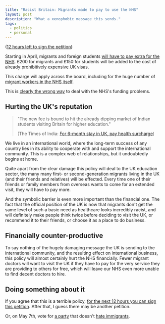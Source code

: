 ```yaml
---
title: "Racist Britain: Migrants made to pay to use the NHS"
layout: post
description: "What a xenophobic message this sends."
tags:
  - politics
  - personal
---
```


([12 hours left to sign the petition](http://epetitions.direct.gov.uk/petitions/76086))

Starting in April, migrants and foreign students [will have to pay extra for the NHS](http://felixonline.co.uk/news/5313/150-nhs-student-visa-charge-starts-in-april/). £200 for migrants and £150 for students will be added to the cost of [already prohibitively expensive UK visas](http://www.australiantimes.co.uk/uk-visas-fee-increase-2015/).

This charge will apply across the board, including for the huge number of [migrant workers in the NHS itself](http://www.theguardian.com/society/2014/jan/26/nhs-foreign-nationals-immigration-health-service).

This is [clearly the wrong way](http://www.theguardian.com/society/2014/oct/10/foreign-patients-nhs-nigel-farage) to deal with the NHS's funding problems.

Hurting the UK's reputation
---

> "The new fee is bound to hit the already dipping market of Indian students visiting Britain for higher education."
> 
> (The Times of India: [For 6-month stay in UK, pay health surcharge](http://timesofindia.indiatimes.com/world/uk/For-6-month-stay-in-UK-pay-health-surcharge/articleshow/46641211.cms))

We live in an international world, where the long-term success of any country lies in its ability to cooperate with and support the international community. This is a complex web of relationships, but it undoubtedly begins at home.

Quite apart from the clear damage this policy will deal to the UK education sector, the many many first- or second-generation migrants living in the UK (and their friends and relatives) will be effected. Every time one of their friends or family members from overseas wants to come for an extended visit, they will have to pay more.

And the symbolic barrier is even more important than the financial one. The fact that the official position of the UK is now that migrants don't get the same level of such a basic need as healthcare looks incredibly racist, and will definitely make people think twice before deciding to visit the UK, or recommend it to their friends, or choose it as a place to do business.

Financially counter-productive
---

To say nothing of the hugely damaging message the UK is sending to the international community, and the resulting effect on international business, this policy will almost certainly hurt the NHS financially. Fewer migrant doctors will want to visit the UK if they have to pay for the very service they are providing to others for free, which will leave our NHS even more unable to find decent doctors to hire.

Doing something about it
---

If you agree that this is a terrible policy, [for the next 12 hours you can sign this petition](http://epetitions.direct.gov.uk/petitions/76086). After that, I guess there may be another petition.

Or, on May 7th, vote for [a party](https://www.greenparty.org.uk/news/2014/02/10/natalie-bennett-speech-immigration-policy-time-for-the-facts,-time-for-humanity/) that doesn't [hate immigrants](http://labourlist.org/2015/03/i-hate-labours-immigration-mug-but-i-hate-their-immigration-pledge-even-more/).
